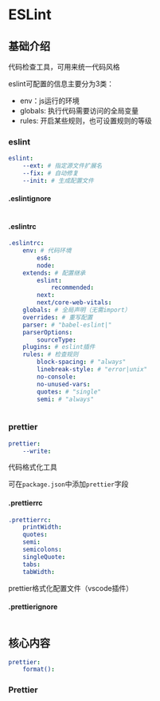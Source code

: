 # ESLint


## 基础介绍

代码检查工具，可用来统一代码风格




eslint可配置的信息主要分为3类：
- env：js运行的环境
- globals: 执行代码需要访问的全局变量
- rules: 开启某些规则，也可设置规则的等级




### eslint
```yaml
eslint:
    --ext: # 指定源文件扩展名
    --fix: # 自动修复
    --init: # 生成配置文件

```

#### .eslintignore
```yaml

```



#### .eslintrc
```yaml
.eslintrc:
    env: # 代码环境
        es6:
        node:
    extends: # 配置继承
        eslint:
            recommended:
        next:
        next/core-web-vitals:
    globals: # 全局声明（无需import）
    overrides: # 重写配置
    parser: # "babel-eslint|"
    parserOptions:
        sourceType:
    plugins: # eslint插件
    rules: # 检查规则
        block-spacing: # "always"
        linebreak-style: # "error|unix"
        no-console:
        no-unused-vars:
        quotes: # "single"
        semi: # "always"
        
```


### prettier
```yaml
prettier:
    --write:
```


代码格式化工具

可在`package.json`中添加`prettier`字段





#### .prettierrc
```yaml
.prettierrc:
    printWidth:
    quotes:
    semi:
    semicolons:
    singleQuote:
    tabs:
    tabWidth:
```

prettier格式化配置文件（vscode插件）



#### .prettierignore
```yaml
```




## 核心内容
```yaml
prettier:
    format():
```




### Prettier

